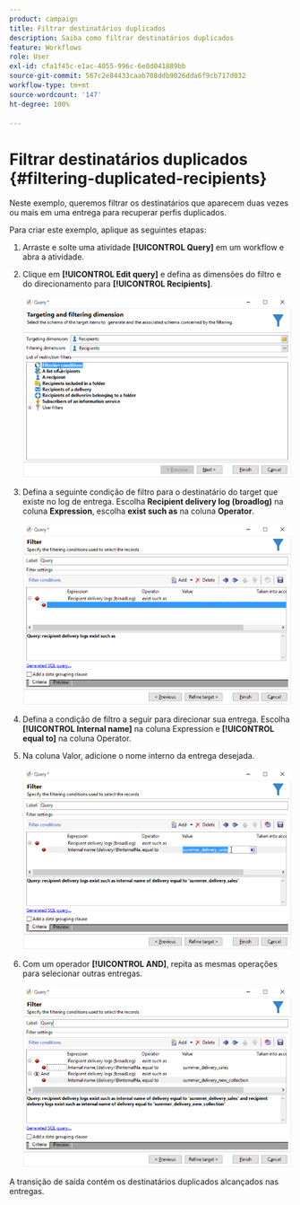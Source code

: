 ```yaml
---
product: campaign
title: Filtrar destinatários duplicados
description: Saiba como filtrar destinatários duplicados
feature: Workflows
role: User
exl-id: cfa1f45c-e1ac-4055-996c-6e8d041889bb
source-git-commit: 567c2e84433caab708ddb9026dda6f9cb717d032
workflow-type: tm+mt
source-wordcount: '147'
ht-degree: 100%

---
```


# Filtrar destinatários duplicados {#filtering-duplicated-recipients}



Neste exemplo, queremos filtrar os destinatários que aparecem duas vezes ou mais em uma entrega para recuperar perfis duplicados.

Para criar este exemplo, aplique as seguintes etapas:

1. Arraste e solte uma atividade **[!UICONTROL Query]** em um workflow e abra a atividade.
1. Clique em **[!UICONTROL Edit query]** e defina as dimensões do filtro e do direcionamento para **[!UICONTROL Recipients]**.

   ![](assets/query_recipients_1.png)

1. Defina a seguinte condição de filtro para o destinatário do target que existe no log de entrega. Escolha **Recipient delivery log (broadlog)** na coluna **Expression**, escolha **exist such as** na coluna **Operator**.

   ![](assets/query_recipients_2.png)

1. Defina a condição de filtro a seguir para direcionar sua entrega. Escolha **[!UICONTROL Internal name]** na coluna Expression e **[!UICONTROL equal to]** na coluna Operator.
1. Na coluna Valor, adicione o nome interno da entrega desejada.

   ![](assets/query_recipients_3.png)

1. Com um operador **[!UICONTROL AND]**, repita as mesmas operações para selecionar outras entregas.

   ![](assets/query_recipients_4.png)

A transição de saída contém os destinatários duplicados alcançados nas entregas.
